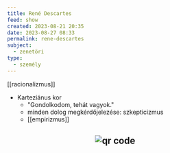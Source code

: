 ```yaml
---
title: René Descartes
feed: show
created: 2023-08-21 20:35
date: 2023-08-27 08:33
permalink: rene-descartes
subject:
  - zenetöri
type:
  - személy
---
```


[[racionalizmus]]

* Karteziánus kor
	* "Gondolkodom, tehát vagyok."
	* minden dolog megkérdőjelezése: szkepticizmus
	* [[empirizmus]]



## <p style="text-align: center;"><img src="https://chart.googleapis.com/chart?cht=qr&chl=https://notes.andrasdenes.com/rene-descartes&chs=180x180&choe=UTF-8&chld=L|2" alt="qr code"></p>


